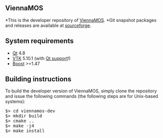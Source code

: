 ViennaMOS 
--------------------------

*This is the developer repository of [ViennaMOS](http://viennamos.sourceforge.net/). 
*Git snapshot packages and releases are available at [sourceforge](https://sourceforge.net/projects/viennamos/).


System requirements
--------------------------

* [Qt](http://qt-project.org/) 4.8
* [VTK](http://www.vtk.org/) 5.10.1 (with [Qt support](http://www.vtk.org/Wiki/VTK/Tutorials/QtSetup)!)
* [Boost](http://www.boost.org/) >=1.47



Building instructions 
--------------------------

To build the developer version of ViennaMOS, simply clone the repository and issue the following commands (the following steps are for Unix-based systems):

<pre>
$> cd viennamos-dev
$> mkdir build
$> cmake ..
$> make -j4
$> make install
</pre>




